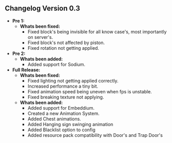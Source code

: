 ## Changelog Version 0.3
* **Pre 1:**
  * **Whats been fixed:**
    * Fixed block's being invisible for all know case's, most importantly on server's.
	* Fixed block's not affected by piston.
	* Fixed rotation not getting applied.
* **Pre 2:**
  * **Whats been added:**
    * Added support for Sodium.
* **Full Release:**
  * **Whats been fixed:**
    * Fixed lighting not getting applied correctly.
    * Increased performance a tiny bit.
    * Fixed animation speed being uneven when fps is unstable.
    * Fixed breaking texture not applying.
  * **Whats been added:**
	  * Added support for Embeddium.
      * Created a new Animation System.
      * Added Chest animations.
      * Added Hanging sign swinging animation
      * Added Blacklist option to config
      * Added resource pack compatibility with Door's and Trap Door's